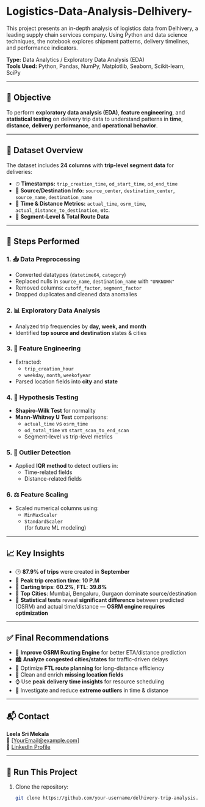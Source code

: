 # Logistics-Data-Analysis-Delhivery-
This project presents an in-depth analysis of logistics data from Delhivery, a leading supply chain services company. Using Python and data science techniques, the notebook explores shipment patterns, delivery timelines, and performance indicators.


**Type:** Data Analytics / Exploratory Data Analysis (EDA)  
**Tools Used:** Python, Pandas, NumPy, Matplotlib, Seaborn, Scikit-learn, SciPy

---

## 📌 **Objective**

To perform **exploratory data analysis (EDA)**, **feature engineering**, and **statistical testing** on delivery trip data to understand patterns in **time**, **distance**, **delivery performance**, and **operational behavior**.

---

## 📂 **Dataset Overview**

The dataset includes **24 columns** with **trip-level segment data** for deliveries:

- ⏱ **Timestamps:** `trip_creation_time`, `od_start_time`, `od_end_time`
- 📍 **Source/Destination Info:** `source_center`, `destination_center`, `source_name`, `destination_name`
- 📏 **Time & Distance Metrics:** `actual_time`, `osrm_time`, `actual_distance_to_destination`, etc.
- 🔄 **Segment-Level & Total Route Data**

---

## 🔧 **Steps Performed**

### 1. 📥 **Data Preprocessing**
- Converted datatypes (`datetime64`, `category`)
- Replaced nulls in `source_name`, `destination_name` with `"UNKNOWN"`
- Removed columns: `cutoff_factor`, `segment_factor`
- Dropped duplicates and cleaned data anomalies

### 2. 📊 **Exploratory Data Analysis**
- Analyzed trip frequencies by **day, week, and month**
- Identified **top source and destination** states & cities

### 3. 🧮 **Feature Engineering**
- Extracted:
  - `trip_creation_hour`
  - `weekday`, `month`, `weekofyear`
- Parsed location fields into **city** and **state**

### 4. 🧪 **Hypothesis Testing**
- **Shapiro-Wilk Test** for normality
- **Mann-Whitney U Test** comparisons:
  - `actual_time` vs `osrm_time`
  - `od_total_time` vs `start_scan_to_end_scan`
  - Segment-level vs trip-level metrics

### 5. 🧼 **Outlier Detection**
- Applied **IQR method** to detect outliers in:
  - Time-related fields
  - Distance-related fields

### 6. ⚖️ **Feature Scaling**
- Scaled numerical columns using:
  - `MinMaxScaler`
  - `StandardScaler`  
  (for future ML modeling)

---

## 📈 **Key Insights**

- 🕒 **87.9% of trips** were created in **September**
- 📆 **Peak trip creation time**: **10 P.M**
- 🚛 **Carting trips**: **60.2%**, **FTL**: **39.8%**
- 🌆 **Top Cities**: Mumbai, Bengaluru, Gurgaon dominate source/destination
- 🧪 **Statistical tests** reveal **significant difference** between predicted (OSRM) and actual time/distance — **OSRM engine requires optimization**

---

## ✅ **Final Recommendations**

- 🔧 **Improve OSRM Routing Engine** for better ETA/distance prediction
- 🏙 **Analyze congested cities/states** for traffic-driven delays
- 🚚 Optimize **FTL route planning** for long-distance efficiency
- 🧽 Clean and enrich **missing location fields**
- ⌚ Use **peak delivery time insights** for resource scheduling
- 🚨 Investigate and reduce **extreme outliers** in time & distance

---

## 📬 **Contact**

**Leela Sri Mekala**  
📧 [YourEmail@example.com]  
🔗 [LinkedIn Profile](https://linkedin.com/in/your-profile)

---

## 📁 **Run This Project**

1. Clone the repository:
   ```bash
   git clone https://github.com/your-username/delhivery-trip-analysis.git
